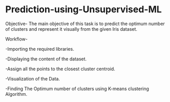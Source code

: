 # Prediction-using-Unsupervised-ML

Objective- The main objective of this task is to predict the optimum number of clusters and represent it visually from the given Iris dataset.

Workflow-

-Importing the required libraries.

-Displaying the content of the dataset.

-Assign all the points to the closest cluster centroid.

-Visualization of the Data.

-Finding The Optimum number of clusters using K-means clustering Algorithm.

